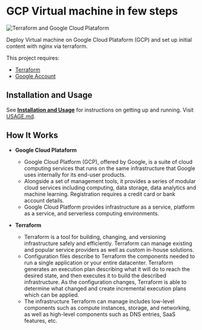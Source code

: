 # GCP Virtual machine in few steps

![Terraform and Google Cloud Plataform](https://cdn-images-1.medium.com/max/1600/1*b5s-MJeJMdDgq4sqnuMfBg.png?raw=true)

Deploy Virtual machine on Google Cloud Plataform (GCP) and set up initial content with nginx via terraform.

This project requires:
- [Terraform](https://www.terraform.io/ "Terraform")
- [Google Account](https://cloud.google.com/ "Google Account")



## Installation and Usage
See [**Installation and Usage**](USAGE.md) for instructions on getting up and running.
Visit [USAGE.md](USAGE.md "Installation & Usage").

## How It Works
* **Google Cloud Plataform**
    * Google Cloud Platform (GCP), offered by Google, is a suite of cloud computing services that runs on the same infrastructure that Google uses internally for its end-user products. 
    * Alongside a set of management tools, it provides a series of modular cloud services including computing, data storage, data analytics and machine learning. Registration requires a credit card or bank account details.
    * Google Cloud Platform provides infrastructure as a service, platform as a service, and serverless computing environments.

* **Terraform**
    * Terraform is a tool for building, changing, and versioning infrastructure safely and efficiently. Terraform can manage existing and popular service providers as well as custom in-house solutions.
    * Configuration files describe to Terraform the components needed to run a single application or your entire datacenter. Terraform generates an execution plan describing what it will do to reach the desired state, and then executes it to build the described infrastructure. As the configuration changes, Terraform is able to determine what changed and create incremental execution plans which can be applied.
    * The infrastructure Terraform can manage includes low-level components such as compute instances, storage, and networking, as well as high-level components such as DNS entries, SaaS features, etc.
